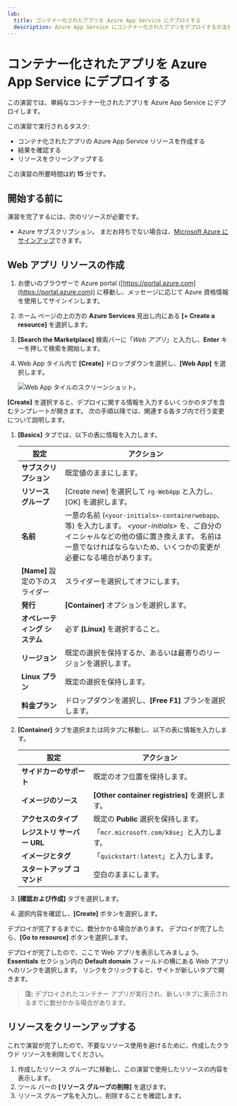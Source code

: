 ```yaml
---
lab:
  title: コンテナー化されたアプリを Azure App Service にデプロイする
  description: Azure App Service にコンテナー化されたアプリをデプロイする方法を学習します。
---
```


# コンテナー化されたアプリを Azure App Service にデプロイする

この演習では、単純なコンテナー化されたアプリを Azure App Service にデプロイします。 

この演習で実行されるタスク:

* コンテナ化されたアプリの Azure App Service リソースを作成する
* 結果を確認する
* リソースをクリーンアップする

この演習の所要時間は約 **15** 分です。

## 開始する前に

演習を完了するには、次のリソースが必要です。

* Azure サブスクリプション。 まだお持ちでない場合は、[Microsoft Azure にサインアップ](https://azure.microsoft.com/)できます。

## Web アプリ リソースの作成

1. お使いのブラウザーで Azure portal ([https://portal.azure.com](https://portal.azure.com)) に移動し、メッセージに応じて Azure 資格情報を使用してサインインします。
1. ホーム ページの上の方の **Azure Services** 見出し内にある **[+ Create a resource]** を選択します。 
1. **[Search the Marketplace]** 検索バーに「*Web アプリ*」と入力し、**Enter** キーを押して検索を開始します。
1. Web App タイル内で **[Create]** ドロップダウンを選択し、**[Web App]** を選択します。

    ![Web App タイルのスクリーンショット。](./media/01/create-web-app-tile.png)

**[Create]** を選択すると、デプロイに関する情報を入力するいくつかのタブを含むテンプレートが開きます。 次の手順以降では、関連する各タブ内で行う変更について説明します。

1. **[Basics]** タブでは、以下の表に情報を入力します。

    | 設定 | アクション |
    |--|--|
    | **サブスクリプション** | 既定値のままにします。 |
    | **リソース グループ** | [Create new] を選択して `rg-WebApp` と入力し、[OK] を選択します。 |
    | **名前** | 一意の名前 (`<your-initials>-containerwebapp`、等) を入力します。 *\<your-initials>* を、ご自分のイニシャルなどの他の値に置き換えます。 名前は一意でなければならないため、いくつかの変更が必要になる場合があります。 |
    | **[Name]** 設定の下のスライダー | スライダーを選択してオフにします。 |
    | **発行** | **[Container]** オプションを選択します。 |
    | **オペレーティング システム** | 必ず **[Linux]** を選択すること。 |
    | **リージョン** | 既定の選択を保持するか、あるいは最寄りのリージョンを選択します。 |
    | **Linux プラン** | 既定の選択を保持します。 |
    | **料金プラン** | ドロップダウンを選択し、**[Free F1]** プランを選択します。 |

1. **[Container]** タブを選択または同タブに移動し、以下の表に情報を入力します。

    | 設定 | アクション |
    |--|--|
    | **サイドカーのサポート** | 既定のオフ位置を保持します。 |
    | **イメージのソース** | **[Other container registries]** を選択します。 |
    | **アクセスのタイプ** | 既定の **Public** 選択を保持します。 |
    | **レジストリ サーバー URL** | 「`mcr.microsoft.com/k8se`」と入力します。 |
    | **イメージとタグ** | 「`quickstart:latest`」と入力します。 |
    | **スタートアップ コマンド** | 空白のままにします。 |

1. **[確認および作成]** タブを選択します。
1. 選択内容を確認し、**[Create]** ボタンを選択します。

デプロイが完了するまでに、数分かかる場合があります。 デプロイが完了したら、**[Go to resource]** ボタンを選択します。

デプロイが完了したので、ここで Web アプリを表示してみましょう。 **Essentials** セクション内の **Default domain** フィールドの横にある Web アプリへのリンクを選択します。 リンクをクリックすると、サイトが新しいタブで開きます。

>**注:** デプロイされたコンテナー アプリが実行され、新しいタブに表示されるまでに数分かかる場合があります。

## リソースをクリーンアップする

これで演習が完了したので、不要なリソース使用を避けるために、作成したクラウド リソースを削除してください。

1. 作成したリソース グループに移動し、この演習で使用したリソースの内容を表示します。
1. ツール バーの **[リソース グループの削除]** を選びます。
1. リソース グループ名を入力し、削除することを確認します。
